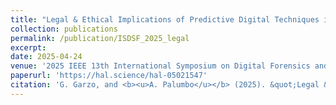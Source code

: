 ```yaml
---
title: "Legal & Ethical Implications of Predictive Digital Techniques in the Judicial Criminal Proceedings"
collection: publications
permalink: /publication/ISDSF_2025_legal
excerpt:
date: 2025-04-24
venue: '2025 IEEE 13th International Symposium on Digital Forensics and Security (ISDFS)'
paperurl: 'https://hal.science/hal-05021547'
citation: 'G. Garzo, and <b><u>A. Palumbo</u></b> (2025). &quot;Legal & Ethical Implications of Predictive Digital Techniques in the Judicial Criminal Proceedings.&quot; <i>2025 IEEE 13th International Symposium on Digital Forensics and Security (ISDFS)</i>.'
---
```

